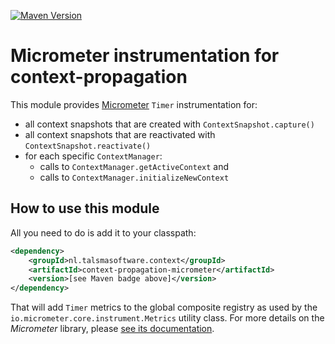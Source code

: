 [![Maven Version][maven-img]][maven] 

# Micrometer instrumentation for context-propagation

This module provides [Micrometer] `Timer` instrumentation for:
 - all context snapshots that are created with `ContextSnapshot.capture()` 
 - all context snapshots that are reactivated with `ContextSnapshot.reactivate()`
 - for each specific `ContextManager`:
   - calls to `ContextManager.getActiveContext` and
   - calls to `ContextManager.initializeNewContext`
   
## How to use this module

All you need to do is add it to your classpath:
  ```xml
  <dependency>
      <groupId>nl.talsmasoftware.context</groupId>
      <artifactId>context-propagation-micrometer</artifactId>
      <version>[see Maven badge above]</version>
  </dependency>
  ```  

That will add `Timer` metrics to the global composite registry
as used by the `io.micrometer.core.instrument.Metrics` utility class.
For more details on the _Micrometer_ library, please [see its documentation][micrometer].


  [maven-img]: https://img.shields.io/maven-central/v/nl.talsmasoftware.context/context-propagation-micrometer
  [maven]: https://search.maven.org/artifact/nl.talsmasoftware.context/context-propagation-micrometer
  [micrometer]: https://micrometer.io
